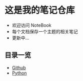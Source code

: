 #  这是我的笔记仓库
* 欢迎访问 NoteBook
* 每个文档保存一个主题的相关笔记
* 更新中...

## 目录一览
* [Github](https://github.com/freelighting/NoteBook/blob/master/Github.md)
* [Python](https://github.com/freelighting/NoteBook/blob/master/Python.md)

